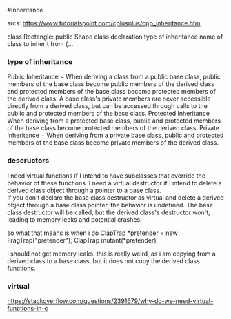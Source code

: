 #Inheritance

srcs:
https://www.tutorialspoint.com/cplusplus/cpp_inheritance.htm

class Rectangle:	public	Shape
class declaration
					type of inheritance
							name of class to inherit from
{...

### type of inheritance

Public Inheritance − When deriving a class from a public base class, public members of the base class become public members of the derived class and protected members of the base class become protected members of the derived class. A base class's private members are never accessible directly from a derived class, but can be accessed through calls to the public and protected members of the base class.
Protected Inheritance − When deriving from a protected base class, public and protected members of the base class become protected members of the derived class.
Private Inheritance − When deriving from a private base class, public and protected members of the base class become private members of the derived class.

### descructors

I need virtual functions if I intend to have subclasses 
that override the behavior of these functions.
I need a virtual destructor if I intend to delete a derived class object
through a pointer to a base class.  
If you don't declare the base class destructor as virtual and delete a 
derived object through a base class pointer, the behavior is undefined. 
The base class destructor will be called, but the derived class's destructor won't, 
leading to memory leaks and potential crashes.

so what that means is when i do
	ClapTrap	*pretender = new FragTrap("pretender");
	ClapTrap	mutant(*pretender);

i should not get memory leaks.
this is really weird, as i am copying from a derived class to a base class, but it does not copy the derived class functions.

### virtual

https://stackoverflow.com/questions/2391679/why-do-we-need-virtual-functions-in-c
